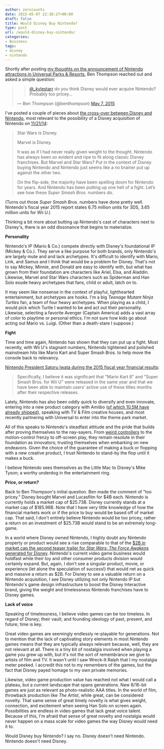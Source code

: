 ```yaml
---
author: zerocounts
date: 2015-05-07 22:38:27+00:00
draft: false
title: Would Disney Buy Nintendo?
type: post
url: /would-disney-buy-nintendo/
categories:
- Business
tags:
- disney
- nintendo
---
```


Shortly after posting [my thoughts on the announcement of Nintendo attractions in Universal Parks & Resorts](https://www.zerocounts.net/2015/05/07/nintendo-attractions-coming-to-universal-parks/), Ben Thompson reached out and asked a simple question:


<blockquote>

> 
> [@_kylestarr](https://twitter.com/_kylestarr) do you think Disney would ever acquire Nintendo? Probably too pricey…
> 
> 
— Ben Thompson (@benthompson) [May 7, 2015](https://twitter.com/benthompson/status/596365952100347905)</blockquote>


I've posted a couple of pieces about [the cross-over between Disney and Nintendo](https://www.zerocounts.net/2014/07/07/if-not-disneyland-or-nintendo/), most relevant to the possibility of a Disney acquisition of Nintendo on [11/21/14](https://www.zerocounts.net/2014/11/21/disney-can-save-nintendo-and-it-would-only-cost-19-billion/):


<blockquote>Star Wars is Disney.

Marvel is Disney.

It was as if I had never really given weight to the thought. Nintendo has always been so evident and ripe to fit along classic Disney franchises. But Marvel and Star Wars? Put in the context of Disney buying Nintendo and Nintendo just seems like a no brainer put up against the other two.

On the flip-side, the majority have been spelling doom for Nintendo for years. And Nintendo has been putting up one hell of a fight. Let’s see how these _Super Smash Bros._ numbers do.</blockquote>


(Turns out those _Super Smash Bros._ numbers have done pretty well. Nintendo's fiscal year 2015 report states 6.75 million units for 3DS, 3.65 million units for Wii U.)

Thinking a bit more about butting up Nintendo's cast of characters next to Disney's, there is an odd dissonance that begins to materialize.

**Personality**

Nintendo's IP (Mario & Co.) compete directly with Disney's foundational IP (Mickey & Co.). They serve a like purpose for both brands, only Nintendo's are largely mute and and lack archetypes. It's difficult to identify with Mario, Link, and Samus and I think that would be a problem for Disney. That's not to say Mickey, Minnie, and Donald are easy to identify with, but what has grown from their foundation are characters like Ariel, Elsa, and Aladdin. Likewise, Marvel and Star Wars characters such as Spiderman and Han Solo exude heavy archetypes that fans, child or adult, latch on to.

It may seem like nonsense in the context of playful, lighthearted entertainment, but archetypes are hooks. I'm a big _Teenage Mutant Ninja Turtles_ fan, a team of four heavy archetypes. When playing as a child, I would pick which Turtle I wanted to be and act out their personality. Likewise, selecting a favorite Avenger (Captain America) adds a vast array of color to playtime or personal ethics. I'm not sure how kids go about acting out Mario vs. Luigi. (Other than a death-stare I suppose.)

**Fight**

Time and time again, Nintendo has shown that they can put up a fight. Most recently, with Wii U's stagnant numbers, Nintendo tightened and polished mainstream hits like Mario Kart and Super Smash Bros. to help move the console back to relevancy.

[Nintendo President Satoru Iwata during the 2015 fiscal year financial results](http://www.nintendo.co.jp/ir/en/library/events/150508/02.html):


<blockquote>Specifically, I believe it was significant that "Mario Kart 8" and "Super Smash Bros. for Wii U" were released in the same year and that we have been able to maintain users’ active use of these titles months after their respective releases.</blockquote>


Lately, Nintendo has also been oddly quick to diversify and even innovate, entering into a new product category with Amiibo ([of which 10.5M have already shipped](http://www.nintendo.co.jp/ir/en/library/events/150508/03.html)), speaking with TV & Film creative houses, and most recently partnering with Universal to enter into the theme park market.

All of this speaks to Nintendo's steadfast attitude and the pride that builds after proving themselves to the nay-sayers. From [weird controllers](http://en.wikipedia.org/wiki/Nintendo_64_controller) to the motion-control frenzy to off-screen play, they remain resolute in their foundation as innovators; trusting themselves when embarking on new endeavors. Given the choice of the guarantee of making a buck or flopping with a new creative product, I trust Nintendo to stand-by the flop until it makes a buck.

I believe Nintendo sees themselves as the Little Mac to Disney's Mike Tyson; a worthy underdog in the entertainment ring.

**Price, or return?**

Back to Ben Thompson's initial question. Ben made the comment of "too pricey." Disney bought Marvel and Lucasfilm for $4B each. Nintendo is currently holds a market cap of $25.73B. Disney currently stands at a market cap of $185.96B. Note that I have very little knowledge of how the financial markets work or if the price to buy would be based off of market cap. That said, I don't entirely believe Nintendo would be too pricey, rather a return on an investment of $25.73B would stand to be an extremely long-game.

In a world where Disney owned Nintendo, I highly doubt any Nintendo property or product would see a rise comparable to that of the [$2B in market cap the second teaser trailer for _Star Wars: The Force Awakens_ generated for Disney](http://www.cbsnews.com/news/will-the-force-be-with-the-newest-star-wars-movie/). Nintendo's current video game business would holdfast while their toy and other consumer products division would certainly expand. But, again, I don't see a singular product, movie, or experience (let alone the speculation of success!) that would net as quick and massive a return as $2B. For Disney to see a valuable return on a Nintendo acquisition, I see Disney utilizing not only Nintendo IP but Nintendo's game design infrastructure to boost the Disney Interactive brand, giving the weight and timelessness Nintendo franchises have to Disney games.

**Lack of voice**

Speaking of timelessness, I believe video games can be too timeless. In regard of Disney; their vault; and founding ideology of past, present, and future; time is key.

Great video games are seemingly endlessly re-playable for generations. Not to mention that the lack of captivating story elements in most Nintendo games means that they are typically always relevant because, well, they are not relevant at all. There is a tiny bit of nostalgia involved when playing a game you grew up with, but it's not the sort of remembrance we give to artists of film and TV. It wasn't until I saw Wreck-It Ralph that I my nostalgia meter peeked. I accredit this not to my remembers of the games, but the fact that Disney payed homage to my own private memories.

Likewise, video game production value has reached not what I would call a plateau, but a current landscape that spans generations. New 8/16-bit games are just as relevant as photo-realistic AAA titles. In the world of film, throwback production like _The Artist_, while great, can be considered novelty. That same sense of great timely novelty is what gives weight, connection, and excitement when seeing Han Solo on screen again. Possibilities are endless in video games that lack great voice talent. Because of this, I'm afraid that sense of great novelty and nostalgia would never happen on a mass scale for video games the way Disney would need it to.

Would Disney buy Nintendo? I say no. Disney doesn't need Nintendo. Nintendo doesn't need Disney.
